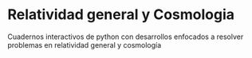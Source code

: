 # Relatividad general y Cosmologia
Cuadernos interactivos de python con desarrollos enfocados a resolver problemas en relatividad general y cosmología
